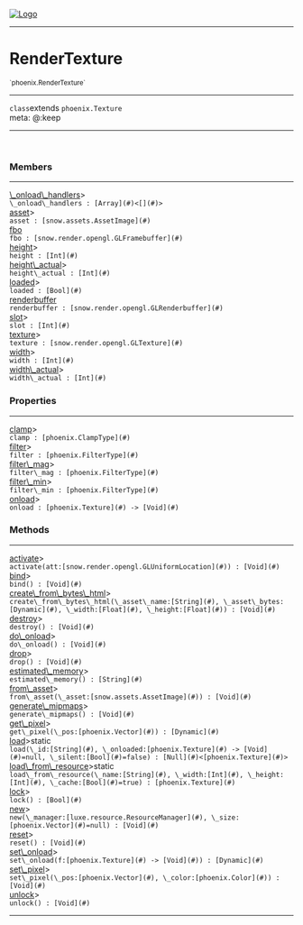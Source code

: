 
[![Logo](../../images/logo.png)](../../api/index.html)

---



<h1>RenderTexture</h1>
<small>`phoenix.RenderTexture`</small>



---

`class`extends <code><span>phoenix.Texture</span></code>
<span class="meta">
<br/>meta: @:keep
</span>


---


&nbsp;
&nbsp;






<h3>Members</h3> <hr/><span class="member apipage">
                <a name="_onload_handlers"><a class="lift" href="#_onload_handlers">\_onload\_handlers</a></a><a title="inherited from phoenix.Texture" class="tooltip inherited">&gt;</a><div class="clear"></div>
                <code class="signature apipage">\_onload\_handlers : [Array](#)&lt;[](#)&gt;</code><br/></span>
            <span class="small_desc_flat"></span><span class="member apipage">
                <a name="asset"><a class="lift" href="#asset">asset</a></a><a title="inherited from phoenix.Texture" class="tooltip inherited">&gt;</a><div class="clear"></div>
                <code class="signature apipage">asset : [snow.assets.AssetImage](#)</code><br/></span>
            <span class="small_desc_flat"></span><span class="member apipage">
                <a name="fbo"><a class="lift" href="#fbo">fbo</a></a><div class="clear"></div>
                <code class="signature apipage">fbo : [snow.render.opengl.GLFramebuffer](#)</code><br/></span>
            <span class="small_desc_flat"></span><span class="member apipage">
                <a name="height"><a class="lift" href="#height">height</a></a><a title="inherited from phoenix.Texture" class="tooltip inherited">&gt;</a><div class="clear"></div>
                <code class="signature apipage">height : [Int](#)</code><br/></span>
            <span class="small_desc_flat"></span><span class="member apipage">
                <a name="height_actual"><a class="lift" href="#height_actual">height\_actual</a></a><a title="inherited from phoenix.Texture" class="tooltip inherited">&gt;</a><div class="clear"></div>
                <code class="signature apipage">height\_actual : [Int](#)</code><br/></span>
            <span class="small_desc_flat"></span><span class="member apipage">
                <a name="loaded"><a class="lift" href="#loaded">loaded</a></a><a title="inherited from phoenix.Texture" class="tooltip inherited">&gt;</a><div class="clear"></div>
                <code class="signature apipage">loaded : [Bool](#)</code><br/></span>
            <span class="small_desc_flat"></span><span class="member apipage">
                <a name="renderbuffer"><a class="lift" href="#renderbuffer">renderbuffer</a></a><div class="clear"></div>
                <code class="signature apipage">renderbuffer : [snow.render.opengl.GLRenderbuffer](#)</code><br/></span>
            <span class="small_desc_flat"></span><span class="member apipage">
                <a name="slot"><a class="lift" href="#slot">slot</a></a><a title="inherited from phoenix.Texture" class="tooltip inherited">&gt;</a><div class="clear"></div>
                <code class="signature apipage">slot : [Int](#)</code><br/></span>
            <span class="small_desc_flat"></span><span class="member apipage">
                <a name="texture"><a class="lift" href="#texture">texture</a></a><a title="inherited from phoenix.Texture" class="tooltip inherited">&gt;</a><div class="clear"></div>
                <code class="signature apipage">texture : [snow.render.opengl.GLTexture](#)</code><br/></span>
            <span class="small_desc_flat"></span><span class="member apipage">
                <a name="width"><a class="lift" href="#width">width</a></a><a title="inherited from phoenix.Texture" class="tooltip inherited">&gt;</a><div class="clear"></div>
                <code class="signature apipage">width : [Int](#)</code><br/></span>
            <span class="small_desc_flat"></span><span class="member apipage">
                <a name="width_actual"><a class="lift" href="#width_actual">width\_actual</a></a><a title="inherited from phoenix.Texture" class="tooltip inherited">&gt;</a><div class="clear"></div>
                <code class="signature apipage">width\_actual : [Int](#)</code><br/></span>
            <span class="small_desc_flat"></span>



<h3>Properties</h3> <hr/><span class="member apipage">
                <a name="clamp"><a class="lift" href="#clamp">clamp</a></a><a title="inherited from phoenix.Texture" class="tooltip inherited">&gt;</a><div class="clear"></div>
                <code class="signature apipage">clamp : [phoenix.ClampType](#)</code><br/></span>
            <span class="small_desc_flat"></span><span class="member apipage">
                <a name="filter"><a class="lift" href="#filter">filter</a></a><a title="inherited from phoenix.Texture" class="tooltip inherited">&gt;</a><div class="clear"></div>
                <code class="signature apipage">filter : [phoenix.FilterType](#)</code><br/></span>
            <span class="small_desc_flat"></span><span class="member apipage">
                <a name="filter_mag"><a class="lift" href="#filter_mag">filter\_mag</a></a><a title="inherited from phoenix.Texture" class="tooltip inherited">&gt;</a><div class="clear"></div>
                <code class="signature apipage">filter\_mag : [phoenix.FilterType](#)</code><br/></span>
            <span class="small_desc_flat"></span><span class="member apipage">
                <a name="filter_min"><a class="lift" href="#filter_min">filter\_min</a></a><a title="inherited from phoenix.Texture" class="tooltip inherited">&gt;</a><div class="clear"></div>
                <code class="signature apipage">filter\_min : [phoenix.FilterType](#)</code><br/></span>
            <span class="small_desc_flat"></span><span class="member apipage">
                <a name="onload"><a class="lift" href="#onload">onload</a></a><a title="inherited from phoenix.Texture" class="tooltip inherited">&gt;</a><div class="clear"></div>
                <code class="signature apipage">onload : [phoenix.Texture](#)&nbsp;-&gt; [Void](#)</code><br/></span>
            <span class="small_desc_flat"></span>



<h3>Methods</h3> <hr/><span class="method apipage">
            <a name="activate"><a class="lift" href="#activate">activate</a></a><a title="inherited from phoenix.Texture" class="tooltip inherited">&gt;</a><div class="clear"></div>
            <code class="signature apipage">activate(att:[snow.render.opengl.GLUniformLocation](#)<span></span>) : [Void](#)</code><br/><span class="small_desc_flat"></span>
        </span>
    <span class="method apipage">
            <a name="bind"><a class="lift" href="#bind">bind</a></a><a title="inherited from phoenix.Texture" class="tooltip inherited">&gt;</a><div class="clear"></div>
            <code class="signature apipage">bind() : [Void](#)</code><br/><span class="small_desc_flat"></span>
        </span>
    <span class="method apipage">
            <a name="create_from_bytes_html"><a class="lift" href="#create_from_bytes_html">create\_from\_bytes\_html</a></a><a title="inherited from phoenix.Texture" class="tooltip inherited">&gt;</a><div class="clear"></div>
            <code class="signature apipage">create\_from\_bytes\_html(\_asset\_name:[String](#)<span></span>, \_asset\_bytes:[Dynamic](#)<span></span>, \_width:[Float](#)<span></span>, \_height:[Float](#)<span></span>) : [Void](#)</code><br/><span class="small_desc_flat"></span>
        </span>
    <span class="method apipage">
            <a name="destroy"><a class="lift" href="#destroy">destroy</a></a><a title="inherited from phoenix.Texture" class="tooltip inherited">&gt;</a><div class="clear"></div>
            <code class="signature apipage">destroy() : [Void](#)</code><br/><span class="small_desc_flat"></span>
        </span>
    <span class="method apipage">
            <a name="do_onload"><a class="lift" href="#do_onload">do\_onload</a></a><a title="inherited from phoenix.Texture" class="tooltip inherited">&gt;</a><div class="clear"></div>
            <code class="signature apipage">do\_onload() : [Void](#)</code><br/><span class="small_desc_flat"></span>
        </span>
    <span class="method apipage">
            <a name="drop"><a class="lift" href="#drop">drop</a></a><a title="inherited from phoenix.Texture" class="tooltip inherited">&gt;</a><div class="clear"></div>
            <code class="signature apipage">drop() : [Void](#)</code><br/><span class="small_desc_flat"></span>
        </span>
    <span class="method apipage">
            <a name="estimated_memory"><a class="lift" href="#estimated_memory">estimated\_memory</a></a><a title="inherited from phoenix.Texture" class="tooltip inherited">&gt;</a><div class="clear"></div>
            <code class="signature apipage">estimated\_memory() : [String](#)</code><br/><span class="small_desc_flat"></span>
        </span>
    <span class="method apipage">
            <a name="from_asset"><a class="lift" href="#from_asset">from\_asset</a></a><a title="inherited from phoenix.Texture" class="tooltip inherited">&gt;</a><div class="clear"></div>
            <code class="signature apipage">from\_asset(\_asset:[snow.assets.AssetImage](#)<span></span>) : [Void](#)</code><br/><span class="small_desc_flat"></span>
        </span>
    <span class="method apipage">
            <a name="generate_mipmaps"><a class="lift" href="#generate_mipmaps">generate\_mipmaps</a></a><a title="inherited from phoenix.Texture" class="tooltip inherited">&gt;</a><div class="clear"></div>
            <code class="signature apipage">generate\_mipmaps() : [Void](#)</code><br/><span class="small_desc_flat"></span>
        </span>
    <span class="method apipage">
            <a name="get_pixel"><a class="lift" href="#get_pixel">get\_pixel</a></a><a title="inherited from phoenix.Texture" class="tooltip inherited">&gt;</a><div class="clear"></div>
            <code class="signature apipage">get\_pixel(\_pos:[phoenix.Vector](#)<span></span>) : [Dynamic](#)</code><br/><span class="small_desc_flat"></span>
        </span>
    <span class="method apipage">
            <a name="load"><a class="lift" href="#load">load</a></a><a title="inherited from phoenix.Texture" class="tooltip inherited">&gt;</a><span class="inline-block static">static</span><div class="clear"></div>
            <code class="signature apipage">load(\_id:[String](#)<span></span>, \_onloaded:[phoenix.Texture](#)&nbsp;-&gt; [Void](#)<span>=null</span>, \_silent:[Bool](#)<span>=false</span>) : [Null](#)&lt;[phoenix.Texture](#)&gt;</code><br/><span class="small_desc_flat"></span>
        </span>
    <span class="method apipage">
            <a name="load_from_resource"><a class="lift" href="#load_from_resource">load\_from\_resource</a></a><a title="inherited from phoenix.Texture" class="tooltip inherited">&gt;</a><span class="inline-block static">static</span><div class="clear"></div>
            <code class="signature apipage">load\_from\_resource(\_name:[String](#)<span></span>, \_width:[Int](#)<span></span>, \_height:[Int](#)<span></span>, \_cache:[Bool](#)<span>=true</span>) : [phoenix.Texture](#)</code><br/><span class="small_desc_flat"></span>
        </span>
    <span class="method apipage">
            <a name="lock"><a class="lift" href="#lock">lock</a></a><a title="inherited from phoenix.Texture" class="tooltip inherited">&gt;</a><div class="clear"></div>
            <code class="signature apipage">lock() : [Bool](#)</code><br/><span class="small_desc_flat"></span>
        </span>
    <span class="method apipage">
            <a name="new"><a class="lift" href="#new">new</a></a><a title="inherited from phoenix.Texture" class="tooltip inherited">&gt;</a><div class="clear"></div>
            <code class="signature apipage">new(\_manager:[luxe.resource.ResourceManager](#)<span></span>, \_size:[phoenix.Vector](#)<span>=null</span>) : [Void](#)</code><br/><span class="small_desc_flat"></span>
        </span>
    <span class="method apipage">
            <a name="reset"><a class="lift" href="#reset">reset</a></a><a title="inherited from phoenix.Texture" class="tooltip inherited">&gt;</a><div class="clear"></div>
            <code class="signature apipage">reset() : [Void](#)</code><br/><span class="small_desc_flat"></span>
        </span>
    <span class="method apipage">
            <a name="set_onload"><a class="lift" href="#set_onload">set\_onload</a></a><a title="inherited from phoenix.Texture" class="tooltip inherited">&gt;</a><div class="clear"></div>
            <code class="signature apipage">set\_onload(f:[phoenix.Texture](#)&nbsp;-&gt; [Void](#)<span></span>) : [Dynamic](#)</code><br/><span class="small_desc_flat"></span>
        </span>
    <span class="method apipage">
            <a name="set_pixel"><a class="lift" href="#set_pixel">set\_pixel</a></a><a title="inherited from phoenix.Texture" class="tooltip inherited">&gt;</a><div class="clear"></div>
            <code class="signature apipage">set\_pixel(\_pos:[phoenix.Vector](#)<span></span>, \_color:[phoenix.Color](#)<span></span>) : [Void](#)</code><br/><span class="small_desc_flat"></span>
        </span>
    <span class="method apipage">
            <a name="unlock"><a class="lift" href="#unlock">unlock</a></a><a title="inherited from phoenix.Texture" class="tooltip inherited">&gt;</a><div class="clear"></div>
            <code class="signature apipage">unlock() : [Void](#)</code><br/><span class="small_desc_flat"></span>
        </span>
    






---

&nbsp;
&nbsp;
&nbsp;
&nbsp;